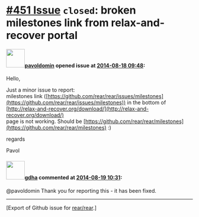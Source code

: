 [\#451 Issue](https://github.com/rear/rear/issues/451) `closed`: broken milestones link from relax-and-recover portal
=====================================================================================================================

#### <img src="https://avatars.githubusercontent.com/u/1576908?v=4" width="50">[pavoldomin](https://github.com/pavoldomin) opened issue at [2014-08-18 09:48](https://github.com/rear/rear/issues/451):

Hello,

Just a minor issue to report:  
milestones link
([https://github.com/rear/rear/issues/milestones](https://github.com/rear/rear/issues/milestones))
in the bottom of  
[http://relax-and-recover.org/download/](http://relax-and-recover.org/download/)  
page is not working. Should be
[https://github.com/rear/rear/milestones](https://github.com/rear/rear/milestones)
:)

regards

Pavol

#### <img src="https://avatars.githubusercontent.com/u/888633?u=cdaeb31efcc0048d3619651aa18dd4b76e636b21&v=4" width="50">[gdha](https://github.com/gdha) commented at [2014-08-19 10:31](https://github.com/rear/rear/issues/451#issuecomment-52615734):

@pavoldomin Thank you for reporting this - it has been fixed.

------------------------------------------------------------------------

\[Export of Github issue for
[rear/rear](https://github.com/rear/rear).\]
